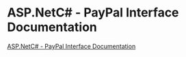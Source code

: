 # ASP.NetC# - PayPal Interface Documentation
[ASP.NetC# - PayPal Interface Documentation](https://aiwithcloud.com/2022/09/15/asp-netc___paypal_interface_documentation/)